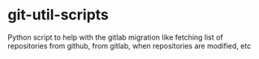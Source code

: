 # git-util-scripts

Python script to help with the gitlab migration like fetching list of repositories from github, from gitlab, when repositories are modified, etc